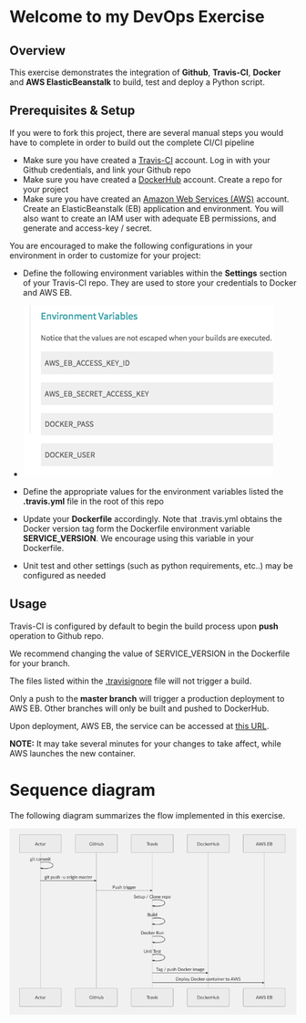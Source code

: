 # Welcome to my DevOps Exercise


## Overview

This exercise demonstrates the integration of **Github**, **Travis-CI**, **Docker** and **AWS ElasticBeanstalk** to build, test and deploy a Python script.

## Prerequisites & Setup
If you were to fork this project, there are several manual steps you would have to complete in order to build out the complete CI/CI pipeline

 - Make sure you have created a [Travis-CI](https://travis-ci.com/) account.  Log in with your Github credentials, and link your Github repo
 - Make sure you have created a [DockerHub](https://hub.docker.com/) account.  Create a repo for your project
 - Make sure you have created an [Amazon Web Services (AWS)](https://aws.amazon.com/) account.  Create an ElasticBeanstalk (EB) application and environment.  You will also want to create an IAM user with adequate EB permissions, and generate and access-key / secret.

You are encouraged to make the following configurations in your environment in order to customize for your project:

 - Define the following environment variables within the **Settings** section of your Travis-CI repo.  They are used to store your credentials to Docker and AWS EB.

 - ![Travis-CI Environment Variables](https://github.com/dnissimi/devops-exercise/blob/master/images/Screen%20Shot%202018-10-15%20at%203.45.43.png?raw=true)
 - Define the appropriate values for the environment variables listed the **.travis.yml** file in the root of this repo
 - Update your **Dockerfile** accordingly.  Note that .travis.yml obtains the Docker version tag form the Dockerfile environment variable **SERVICE_VERSION**.  We encourage using this variable in your Dockerfile.
 - Unit test and other settings (such as python requirements, etc..) may be configured as needed
 
## Usage

Travis-CI is configured by default to begin the build process upon **push** operation to Github repo.

We recommend changing the value of SERVICE_VERSION in the Dockerfile for your branch. 

The files listed within the [.travisignore](https://github.com/dnissimi/devops-exercise/blob/master/.travisignore) file will not trigger a build.

Only a push to the **master branch** will trigger a production deployment to AWS EB.  Other branches will only be built and pushed to DockerHub.

Upon deployment, AWS EB, the service can be accessed at [this URL](http://devopsexercise-env.94vr5xphmw.eu-west-1.elasticbeanstalk.com/api/v1.0/about). 

**NOTE:**  It may take several minutes for your changes to take affect, while AWS launches the new container.


# Sequence diagram

The following  diagram summarizes the flow implemented in this exercise.

![Sequence Diagram](https://github.com/dnissimi/devops-exercise/blob/master/images/Screen%20Shot%202018-10-15%20at%204.22.51.png?raw=true)
